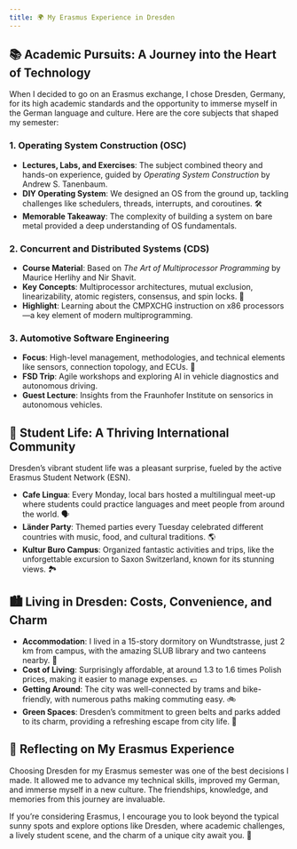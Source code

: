 ```yaml
---
title: 🌍 My Erasmus Experience in Dresden
---
```

## 📚 Academic Pursuits: A Journey into the Heart of Technology

When I decided to go on an Erasmus exchange, I chose Dresden, Germany, for its high academic standards and the opportunity to immerse myself in the German language and culture. Here are the core subjects that shaped my semester:

### 1. **Operating System Construction (OSC)**
   - **Lectures, Labs, and Exercises**: The subject combined theory and hands-on experience, guided by *Operating System Construction* by Andrew S. Tanenbaum.
   - **DIY Operating System**: We designed an OS from the ground up, tackling challenges like schedulers, threads, interrupts, and coroutines. 🛠️
   - **Memorable Takeaway**: The complexity of building a system on bare metal provided a deep understanding of OS fundamentals.

### 2. **Concurrent and Distributed Systems (CDS)**
   - **Course Material**: Based on *The Art of Multiprocessor Programming* by Maurice Herlihy and Nir Shavit.
   - **Key Concepts**: Multiprocessor architectures, mutual exclusion, linearizability, atomic registers, consensus, and spin locks. 🔄
   - **Highlight**: Learning about the CMPXCHG instruction on x86 processors—a key element of modern multiprogramming.

### 3. **Automotive Software Engineering**
   - **Focus**: High-level management, methodologies, and technical elements like sensors, connection topology, and ECUs. 🚗
   - **FSD Trip**: Agile workshops and exploring AI in vehicle diagnostics and autonomous driving.
   - **Guest Lecture**: Insights from the Fraunhofer Institute on sensorics in autonomous vehicles.

## 🎉 Student Life: A Thriving International Community

Dresden’s vibrant student life was a pleasant surprise, fueled by the active Erasmus Student Network (ESN).

- **Cafe Lingua**: Every Monday, local bars hosted a multilingual meet-up where students could practice languages and meet people from around the world. 🗣️
- **Länder Party**: Themed parties every Tuesday celebrated different countries with music, food, and cultural traditions. 🌎
- **Kultur Buro Campus**: Organized fantastic activities and trips, like the unforgettable excursion to Saxon Switzerland, known for its stunning views. 🏞️

## 🏙️ Living in Dresden: Costs, Convenience, and Charm

- **Accommodation**: I lived in a 15-story dormitory on Wundtstrasse, just 2 km from campus, with the amazing SLUB library and two canteens nearby. 🏢
- **Cost of Living**: Surprisingly affordable, at around 1.3 to 1.6 times Polish prices, making it easier to manage expenses. 💶
- **Getting Around**: The city was well-connected by trams and bike-friendly, with numerous paths making commuting easy. 🚲
- **Green Spaces**: Dresden’s commitment to green belts and parks added to its charm, providing a refreshing escape from city life. 🌳

## 🤔 Reflecting on My Erasmus Experience

Choosing Dresden for my Erasmus semester was one of the best decisions I made. It allowed me to advance my technical skills, improved my German, and immerse myself in a new culture. The friendships, knowledge, and memories from this journey are invaluable.

If you’re considering Erasmus, I encourage you to look beyond the typical sunny spots and explore options like Dresden, where academic challenges, a lively student scene, and the charm of a unique city await you. 🌟
